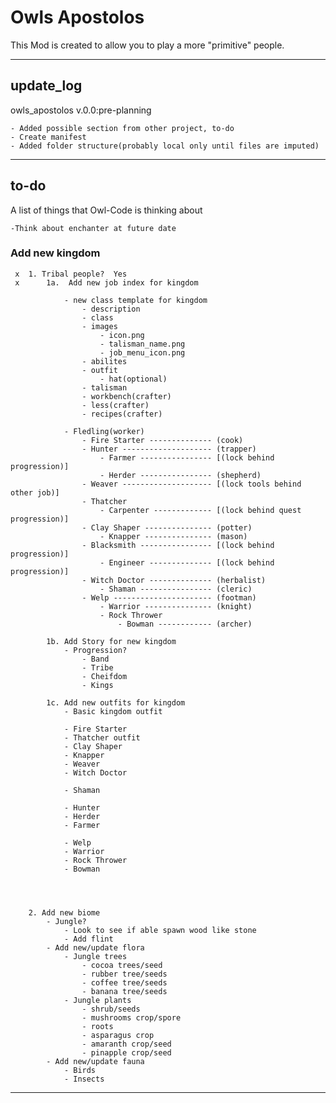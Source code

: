 # Owls Apostolos
This Mod is created to allow you to play a more "primitive" people.
_____________________________________________________________________________________


## update_log
owls_apostolos v.0.0:pre-planning
    
    - Added possible section from other project, to-do
    - Create manifest
    - Added folder structure(probably local only until files are imputed)
_____________________________________________________________________________________
## to-do
A list of things that Owl-Code is thinking about

    -Think about enchanter at future date
    
### Add new kingdom
    
     x  1. Tribal people?  Yes
     x      1a.  Add new job index for kingdom 
                
                - new class template for kingdom
                    - description
                    - class
                    - images
                        - icon.png
                        - talisman_name.png
                        - job_menu_icon.png
                    - abilites
                    - outfit
                        - hat(optional)
                    - talisman
                    - workbench(crafter)
                    - less(crafter)
                    - recipes(crafter)
                    
                - Fledling(worker)
                    - Fire Starter -------------- (cook)                    
                    - Hunter -------------------- (trapper)
                        - Farmer ---------------- [(lock behind progression)]
                        - Herder ---------------- (shepherd)
                    - Weaver -------------------- [(lock tools behind other job)]
                    - Thatcher
                        - Carpenter ------------- [(lock behind quest progression)]
                    - Clay Shaper --------------- (potter)
                        - Knapper --------------- (mason)
                    - Blacksmith ---------------- [(lock behind progression)]
                        - Engineer -------------- [(lock behind progression)]
                    - Witch Doctor -------------- (herbalist)
                        - Shaman ---------------- (cleric)
                    - Welp ---------------------- (footman)
                        - Warrior --------------- (knight)
                        - Rock Thrower
                            - Bowman ------------ (archer)
                    
            1b. Add Story for new kingdom
                - Progression?
                    - Band
                    - Tribe
                    - Cheifdom
                    - Kings
                    
            1c. Add new outfits for kingdom
                - Basic kingdom outfit

                - Fire Starter
                - Thatcher outfit
                - Clay Shaper
                - Knapper
                - Weaver
                - Witch Doctor

                - Shaman

                - Hunter
                - Herder
                - Farmer

                - Welp
                - Warrior
                - Rock Thrower
                - Bowman


                
            
        2. Add new biome
            - Jungle?
                - Look to see if able spawn wood like stone
                - Add flint
            - Add new/update flora
                - Jungle trees
                    - cocoa trees/seed
                    - rubber tree/seeds
                    - coffee tree/seeds
                    - banana tree/seeds
                - Jungle plants
                    - shrub/seeds
                    - mushrooms crop/spore
                    - roots
                    - asparagus crop
                    - amaranth crop/seed
                    - pinapple crop/seed
            - Add new/update fauna
                - Birds
                - Insects
_____________________________________________________________________________________
